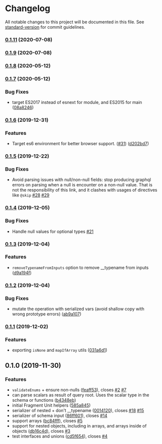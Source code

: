 # Changelog

All notable changes to this project will be documented in this file. See [standard-version](https://github.com/conventional-changelog/standard-version) for commit guidelines.

### [0.1.11](https://github.com/eturino/apollo-link-scalars/compare/v0.1.9...v0.1.11) (2020-07-08)

### [0.1.9](https://github.com/eturino/apollo-link-scalars/compare/v0.1.8...v0.1.9) (2020-07-08)

### [0.1.8](https://github.com/eturino/apollo-link-scalars/compare/v0.1.7...v0.1.8) (2020-05-12)

### [0.1.7](https://github.com/eturino/apollo-link-scalars/compare/v0.1.6...v0.1.7) (2020-05-12)


### Bug Fixes

* target ES2017 instead of esnext for module, and ES2015 for main ([08a8246](https://github.com/eturino/apollo-link-scalars/commit/08a82460bd39fe59bdf6ae958f83cfb1b6ecd89b))

### [0.1.6](https://github.com/eturino/apollo-link-scalars/compare/v0.1.5...v0.1.6) (2019-12-31)


### Features

* Target es6 environment for better browser support. ([#31](https://github.com/eturino/apollo-link-scalars/issues/31)) ([d202bd7](https://github.com/eturino/apollo-link-scalars/commit/d202bd7909e66c152c4813985905b40dc3dbf051))

### [0.1.5](https://github.com/eturino/apollo-link-scalars/compare/v0.1.4...v0.1.5) (2019-12-22)

### Bug Fixes

* Avoid parsing issues with null/non-null fields: stop producing graphql errors on parsing when a null is encounter on a non-null value. That is not the responsibility of this link, and it clashes with usages of directives like `@skip` [#28](https://github.com/eturino/apollo-link-scalars/pull/28) [#29](https://github.com/eturino/apollo-link-scalars/issues/29)

### [0.1.4](https://github.com/eturino/apollo-link-scalars/compare/v0.1.3...v0.1.4) (2019-12-05)

### Bug Fixes

* Handle null values for optional types [#21](https://github.com/eturino/apollo-link-scalars/pull/21)

### [0.1.3](https://github.com/eturino/apollo-link-scalars/compare/v0.1.2...v0.1.3) (2019-12-04)


### Features

* `removeTypenameFromInputs` option to remove __typename from inputs ([d9a194f](https://github.com/eturino/apollo-link-scalars/commit/d9a194f11bcc1f26b2a6125e366fa812295ebd1d))

### [0.1.2](https://github.com/eturino/apollo-link-scalars/compare/v0.1.1...v0.1.2) (2019-12-04)


### Bug Fixes

* mutate the operation with serialized vars (avoid shallow copy with wrong prototype errors) ([ab9a107](https://github.com/eturino/apollo-link-scalars/commit/ab9a10797c28d84b48ab9fb416f103a0a7ca640c))

### [0.1.1](https://github.com/eturino/apollo-link-scalars/compare/v0.1.0...v0.1.1) (2019-12-02)


### Features

* exporting `isNone` and `mapIfArray` utils ([031a6d1](https://github.com/eturino/apollo-link-scalars/commit/031a6d1612d4ced48b932fc74490f4004e933eb1))

## 0.1.0 (2019-11-30)


### Features

* `validateEnums` + ensure non-nulls ([feaff53](https://github.com/eturino/apollo-link-scalars/commit/feaff53ffdd724b87363c8ea3aac43270646f23a)), closes [#2](https://github.com/eturino/apollo-link-scalars/issues/2) [#7](https://github.com/eturino/apollo-link-scalars/issues/7)
* can parse scalars as result of query root. Uses the scalar type in the schema or functions ([b4348eb](https://github.com/eturino/apollo-link-scalars/commit/b4348eb244def4821a9e9311fef268aa1c6e7a35))
* initial Fragment Unit helpers ([585a845](https://github.com/eturino/apollo-link-scalars/commit/585a84592eb4f6be12383ddbe764546a47f3d16f))
* serializer of nested + don't __typename ([0014120](https://github.com/eturino/apollo-link-scalars/commit/0014120b876d52251bdcb12a935a28d8e8fad27e)), closes [#18](https://github.com/eturino/apollo-link-scalars/issues/18) [#15](https://github.com/eturino/apollo-link-scalars/issues/15)
* serializer of schema input ([86ff601](https://github.com/eturino/apollo-link-scalars/commit/86ff6017bed8cb61eb30ac596c78878e1cf63d42)), closes [#14](https://github.com/eturino/apollo-link-scalars/issues/14)
* support arrays ([bc84fff](https://github.com/eturino/apollo-link-scalars/commit/bc84fff93671354920195851392ed0dbd82c0b0b)), closes [#5](https://github.com/eturino/apollo-link-scalars/issues/5)
* support for nested objects, including in arrays, and arrays inside of objects ([db16c4d](https://github.com/eturino/apollo-link-scalars/commit/db16c4df20969c38c5af0d0ef0c9bb87cabce67e)), closes [#3](https://github.com/eturino/apollo-link-scalars/issues/3)
* test interfaces and unions ([cd5f654](https://github.com/eturino/apollo-link-scalars/commit/cd5f654747a2783f6ee2dcf89ee695edd4091dbb)), closes [#4](https://github.com/eturino/apollo-link-scalars/issues/4)
